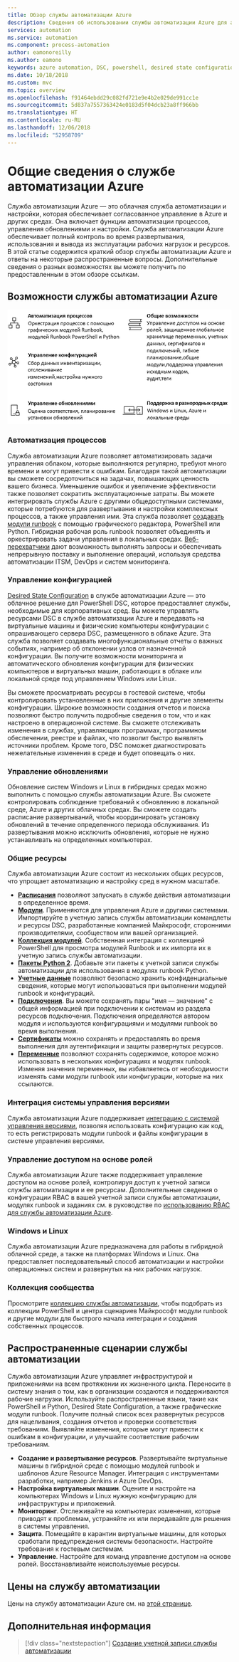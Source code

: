 ```yaml
---
title: Обзор службы автоматизации Azure
description: Сведения об использовании службы автоматизации Azure для автоматизации жизненного цикла инфраструктуры и приложений.
services: automation
ms.service: automation
ms.component: process-automation
author: eamonoreilly
ms.author: eamono
keywords: azure automation, DSC, powershell, desired state configuration, update management, change tracking, inventory, runbooks, python, graphical
ms.date: 10/18/2018
ms.custom: mvc
ms.topic: overview
ms.openlocfilehash: f91464ebdd29c082fd721e9e4b2e029de991cc1e
ms.sourcegitcommit: 5d837a7557363424e0183d5f04dcb23a8ff966bb
ms.translationtype: HT
ms.contentlocale: ru-RU
ms.lasthandoff: 12/06/2018
ms.locfileid: "52958709"
---
```

# <a name="an-introduction-to-azure-automation"></a>Общие сведения о службе автоматизации Azure

Служба автоматизации Azure — это облачная служба автоматизации и настройки, которая обеспечивает согласованное управление в Azure и других средах. Она включает функции автоматизации процессов, управления обновлениями и настройки. Служба автоматизации Azure обеспечивает полный контроль во время развертывания, использования и вывода из эксплуатации рабочих нагрузок и ресурсов.
В этой статье содержится краткий обзор службы автоматизации Azure и ответы на некоторые распространенные вопросы. Дополнительные сведения о разных возможностях вы можете получить по предоставленным в этом обзоре ссылкам.

## <a name="azure-automation-capabilities"></a>Возможности службы автоматизации Azure

![Обзор возможностей службы автоматизации](media/automation-overview/automation-overview.png)

### <a name="process-automation"></a>Автоматизация процессов

Служба автоматизации Azure позволяет автоматизировать задачи управления облаком, которые выполняются регулярно, требуют много времени и могут привести к ошибкам. Благодаря такой автоматизации вы сможете сосредоточиться на задачах, повышающих ценность вашего бизнеса. Уменьшение ошибок и увеличение эффективности также позволяет сократить эксплуатационные затраты. Вы можете интегрировать службы Azure с другими общедоступными системами, которые потребуются для развертывания и настройки комплексных процессов, а также управления ими. Эта служба позволяет [создавать модули runbook](automation-runbook-types.md) с помощью графического редактора, PowerShell или Python. Гибридная рабочая роль runbook позволяет объединять и оркестрировать задачи управления в локальных средах. [Веб-перехватчики](automation-webhooks.md) дают возможность выполнять запросы и обеспечивать непрерывную поставку и выполнение операций, используя средства автоматизации ITSM, DevOps и систем мониторинга.

### <a name="configuration-management"></a>Управление конфигурацией

[Desired State Configuration](automation-dsc-overview.md) в службе автоматизации Azure — это облачное решение для PowerShell DSC, которое предоставляет службы, необходимые для корпоративных сред. Вы можете управлять ресурсами DSC в службе автоматизации Azure и передавать на виртуальные машины и физические компьютеры конфигурации с опрашивающего сервера DSC, размещенного в облаке Azure. Эта служба позволяет создавать многофункциональные отчеты о важных событиях, например об отклонении узлов от назначенной конфигурации. Вы получите возможности мониторинга и автоматического обновления конфигурации для физических компьютеров и виртуальных машин, работающих в облаке или локальной среде под управлением Windows или Linux.

Вы сможете просматривать ресурсы в гостевой системе, чтобы контролировать установленные в них приложения и другие элементы конфигурации. Широкие возможности создания отчетов и поиска позволяют быстро получить подробные сведения о том, что и как настроено в операционной системе. Вы сможете отслеживать изменения в службах, управляющих программах, программном обеспечении, реестре и файлах, что позволит быстро выявлять источники проблем. Кроме того, DSC поможет диагностировать нежелательные изменения в среде и будет оповещать о них.

### <a name="update-management"></a>Управление обновлениями

Обновление систем Windows и Linux в гибридных средах можно выполнить с помощью службы автоматизации Azure. Вы сможете контролировать соблюдение требований к обновлению в локальной среде, Azure и других облачных средах. Вы сможете создать расписание развертываний, чтобы координировать установку обновлений в течение определенного периода обслуживания. Из развертывания можно исключить обновления, которые не нужно устанавливать на определенных компьютерах.

### <a name="shared-resources"></a>Общие ресурсы

Служба автоматизации Azure состоит из нескольких общих ресурсов, что упрощает автоматизацию и настройку сред в нужном масштабе.

* **[Расписания](automation-schedules.md)** позволяют запускать в службе действия автоматизации в определенное время.
* **[Модули](automation-integration-modules.md)**. Применяются для управления Azure и другими системами. Импортируйте в учетную запись службы автоматизации командлеты и ресурсы DSC, разработанные компанией Майкрософт, сторонними производителями, сообществом или вашей организацией.
* **[Коллекция модулей](automation-runbook-gallery.md)**. Собственная интеграция с коллекцией PowerShell для просмотра модулей Runbook и их импорта их в учетную запись службы автоматизации.
* **[Пакеты Python 2](python-packages.md)**. Добавьте эти пакеты к учетной записи службы автоматизации для использования в модулях runbook Python.
* **[Учетные данные](automation-credentials.md)** позволяют безопасно хранить конфиденциальные сведения, которые могут использоваться при выполнении модулей runbook и конфигураций.
* **[Подключения](automation-connections.md)**. Вы можете сохранять пары "имя — значение" с общей информацией при подключении к системам из раздела ресурсов подключения. Подключения определяются автором модуля и используются конфигурациями и модулями runbook во время выполнения.
* **[Сертификаты](automation-certificates.md)** можно сохранять и предоставлять во время выполнения для аутентификации и защиты развернутых ресурсов.
* **[Переменные](automation-variables.md)**  позволяют сохранять содержимое, которое можно использовать в нескольких конфигурациях и модулях runbook. Изменяя значения переменных, вы избавляетесь от необходимости изменять сами модули runbook или конфигурации, которые на них ссылаются.

### <a name="source-control-integration"></a>Интеграция системы управления версиями

Служба автоматизации Azure поддерживает [интеграцию с системой управления версиями](source-control-integration.md), позволяя использовать конфигурацию как код, то есть регистрировать модули runbook и файлы конфигурации в системе управления версиями.

### <a name="role-based-access-control"></a>Управление доступом на основе ролей

Служба автоматизации Azure также поддерживает управление доступом на основе ролей, контролируя доступ к учетной записи службы автоматизации и ее ресурсам. Дополнительные сведения о конфигурации RBAC в вашей учетной записи службы автоматизации, модулях runbook и заданиях см. в руководстве по [использованию RBAC для службы автоматизации Azure](automation-role-based-access-control.md).

### <a name="windows-and-linux"></a>Windows и Linux

Служба автоматизации Azure предназначена для работы в гибридной облачной среде, а также на платформах Windows и Linux. Она предоставляет последовательный способ автоматизации и настройки операционных систем и развернутых на них рабочих нагрузок.

### <a name="community-gallery"></a>Коллекция сообщества

Просмотрите [коллекцию службы автоматизации](automation-runbook-gallery.md), чтобы подобрать из коллекции PowerShell и центра сценариев Майкрософт модули runbook и другие модули для быстрого начала интеграции и создания собственных процессов.

## <a name="common-scenarios-for-automation"></a>Распространенные сценарии службы автоматизации

Служба автоматизации Azure управляет инфраструктурой и приложениями на всем протяжении их жизненного цикла. Переносите в систему знания о том, как в организации создаются и поддерживаются рабочие нагрузки. Используйте распространенные языки, такие как PowerShell и Python, Desired State Configuration, а также графические модули runbook. Получите полный список всех развернутых ресурсов для нацеливания, создания отчетов и проверки соответствия требованиям. Выявляйте изменения, которые могут привести к ошибкам в конфигурации, и улучшайте соответствие рабочим требованиям.

* **Создание и развертывание ресурсов**. Развертывайте виртуальные машины в гибридной среде с помощью модулей runbook и шаблонов Azure Resource Manager. Интеграция с инструментами разработки, например Jenkins и Azure DevOps.
* **Настройка виртуальных машин**. Оцените и настройте на компьютерах Windows и Linux нужную конфигурацию для инфраструктуры и приложений.
* **Мониторинг**. Отслеживайте на компьютерах изменения, которые приводят к проблемам, устраняйте их или передавайте для решения в системы управления.
* **Защита**. Помещайте в карантин виртуальные машины, для которых сработали предупреждения системы безопасности. Настройте требования к гостевым системам.
* **Управление**. Настройте для команд управление доступом на основе ролей. Восстанавливайте неиспользуемые ресурсы.

## <a name="pricing-for-automation"></a>Цены на службу автоматизации

Цены на службу автоматизации Azure см. на [этой странице](https://azure.microsoft.com/pricing/details/automation/).

## <a name="next-steps"></a>Дополнительная информация

> [!div class="nextstepaction"]
> [Создание учетной записи службы автоматизации](automation-quickstart-create-account.md)
